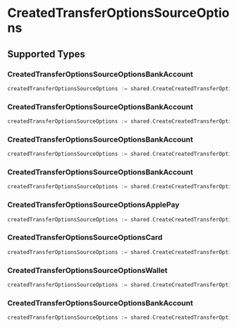 # CreatedTransferOptionsSourceOptions


## Supported Types

### CreatedTransferOptionsSourceOptionsBankAccount

```go
createdTransferOptionsSourceOptions := shared.CreateCreatedTransferOptionsSourceOptionsAchCreditSameDay(shared.CreatedTransferOptionsSourceOptionsBankAccount{/* values here */})
```

### CreatedTransferOptionsSourceOptionsBankAccount

```go
createdTransferOptionsSourceOptions := shared.CreateCreatedTransferOptionsSourceOptionsAchCreditStandard(shared.CreatedTransferOptionsSourceOptionsBankAccount{/* values here */})
```

### CreatedTransferOptionsSourceOptionsBankAccount

```go
createdTransferOptionsSourceOptions := shared.CreateCreatedTransferOptionsSourceOptionsAchDebitCollect(shared.CreatedTransferOptionsSourceOptionsBankAccount{/* values here */})
```

### CreatedTransferOptionsSourceOptionsBankAccount

```go
createdTransferOptionsSourceOptions := shared.CreateCreatedTransferOptionsSourceOptionsAchDebitFund(shared.CreatedTransferOptionsSourceOptionsBankAccount{/* values here */})
```

### CreatedTransferOptionsSourceOptionsApplePay

```go
createdTransferOptionsSourceOptions := shared.CreateCreatedTransferOptionsSourceOptionsApplePay(shared.CreatedTransferOptionsSourceOptionsApplePay{/* values here */})
```

### CreatedTransferOptionsSourceOptionsCard

```go
createdTransferOptionsSourceOptions := shared.CreateCreatedTransferOptionsSourceOptionsCardPayment(shared.CreatedTransferOptionsSourceOptionsCard{/* values here */})
```

### CreatedTransferOptionsSourceOptionsWallet

```go
createdTransferOptionsSourceOptions := shared.CreateCreatedTransferOptionsSourceOptionsMoovWallet(shared.CreatedTransferOptionsSourceOptionsWallet{/* values here */})
```

### CreatedTransferOptionsSourceOptionsBankAccount

```go
createdTransferOptionsSourceOptions := shared.CreateCreatedTransferOptionsSourceOptionsRtpCredit(shared.CreatedTransferOptionsSourceOptionsBankAccount{/* values here */})
```

